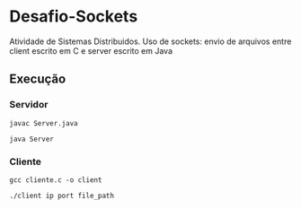 # Desafio-Sockets
Atividade de Sistemas Distribuidos. Uso de sockets: envio de arquivos entre client escrito em C e server escrito em Java

## Execução

### Servidor
<code>javac Server.java</code>

<code>java Server</code>

### Cliente
<code>gcc cliente.c -o client</code>

<code>./client ip port file_path</code>
